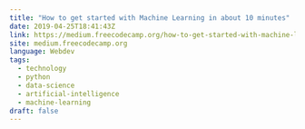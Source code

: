 ```yaml
---
title: "How to get started with Machine Learning in about 10 minutes"
date: 2019-04-25T18:41:43Z
link: https://medium.freecodecamp.org/how-to-get-started-with-machine-learning-in-less-than-10-minutes-b5ea68462d23?source=rss----336d898217ee---4
site: medium.freecodecamp.org
language: Webdev
tags:
  - technology
  - python
  - data-science
  - artificial-intelligence
  - machine-learning
draft: false
---
```

